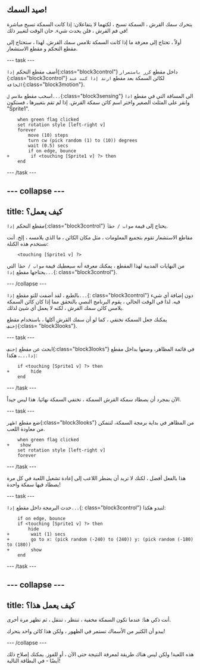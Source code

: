 ## صيد السمك!

يتحرك سمك القرش ، السمكة تسبح ، لكنهما لا يتفاعلان: إذا كانت السمكة تسبح مباشرة في فم القرش ، فلن يحدث شيء. حان الوقت لتغيير ذلك!

أولاً ، تحتاج إلى معرفة ما إذا كانت السمكة تلامس سمك القرش. لهذا ، ستحتاج إلى مقطع التحكم و مقطع الاستشعار.

--- task ---

أضف مقطع التحكم `إذا`{:class="block3control"} داخل مقطع `كرر باستمرار `{:class="block3control"} لكائن السمكة بعد مقطع `ارتد إذا كنت عند الحافة`{:class="block3motion"}.

اسحب مقطع `ملامس ل...`{:class="block3sensing"} الى المسافة التي في مقطع `اذا` وانقر على المثلث الصغير واختر اسم كائن سمكة القرش. إذا لم تقم بتغييرها ، فستكون "Sprite1".

```blocks3
    when green flag clicked
    set rotation style [left-right v]
    forever 
        move (10) steps
        turn cw (pick random (1) to (10)) degrees
        wait (0.5) secs
        if on edge, bounce
+        if <touching [Sprite1 v] ?> then
    end
```

--- /task ---

--- collapse ---
---
title: كيف يعمل؟
---

مقطع التحكم `إذا`{:class="block3control"} يحتاج إلى قيمة `صواب / خطأ`.

مقاطع الاستشعار تقوم بتجميع المعلومات ، مثل مكان الكائن ، ما الذي يلامسه ، إلخ. أنت تستخدم هذه الكتلة:

```blocks3
    <touching [Sprite1 v] ?>
```

من النهايات المدببة لهذا المقطع ، يمكنك معرفة أنه سيعطيك قيمة `صواب / خطأ` التي يحتاجها مقطع `إذا...`{: class="block3control"}.

--- /collapse ---

بالطبع ، لقد أضفت للتو مقطع `إذا...`{: class="block3control"} دون إضافة أي شيء فيه. لذا في الوقت الحالي ، يقوم البرنامج النصي بالتحقق مما إذا كان كائن السمكة يلامس كائن سمك القرش ، لكنه لا يعمل أي شيئ لذلك.

يمكنك جعل السمكة تختفي ، كما لو أن سمك القرش أكلها ، باستخدام مقطع `إختفِ`{:class= "block3looks"}.

--- task ---

ابحث عن مقطع `إختفِ`{:class="block3looks"} في قائمة المظاهر، وضعها بداخل مقطع `إذا...`، هكذا:

```blocks3
    if <touching [Sprite1 v] ?> then
+        hide
    end
```

--- /task ---

الآن بمجرد أن يصطاد سمكة القرش السمكة ، تختفي السمكة نهائيا. هذا ليس جيداً.

--- task ---

ضع مقطع `اظهر`{:class="block3looks"} من المظاهر في بداية برمجة السمكة، لتتمكن من معاودة اللعب.

```blocks3
    when green flag clicked
+    show
    set rotation style [left-right v]
    forever
```

--- /task ---

هذا بالفعل أفضل ، لكنك لا تريد أن يضطر اللاعب إلى إعادة تشغيل اللعبة في كل مرة يصطاد فيها سمكة واحدة!

--- task ---

حدث البرمجة داخل مقطع `إذا...`{: class="block3control"} لتبدو هكذا:

```blocks3
    if on edge, bounce
    if <touching [Sprite1 v] ?> then
        hide
+        wait (1) secs
+        go to x: (pick random (-240) to (240)) y: (pick random (-180) to (180))
+        show
    end
```

--- /task ---

--- collapse ---
---
title: كيف يعمل هذا؟
---

أنت ذكي هنا: عندما تكون السمكة مخفية ، تنتظر ، تنتقل ، ثم تظهر مرة أخرى.

يبدو أن الكثير من الأسماك تستمر في الظهور ، ولكن هذا كائن واحد يتحرك!

--- /collapse ---

هذه اللعبة! ولكن ليس هناك طريقة لمعرفة النتيجة حتى الآن ، أو للفوز. يمكنك إصلاح ذلك أيضًا - في البطاقة التالية!